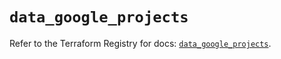# `data_google_projects`

Refer to the Terraform Registry for docs: [`data_google_projects`](https://registry.terraform.io/providers/hashicorp/google/6.43.0/docs/data-sources/projects).
